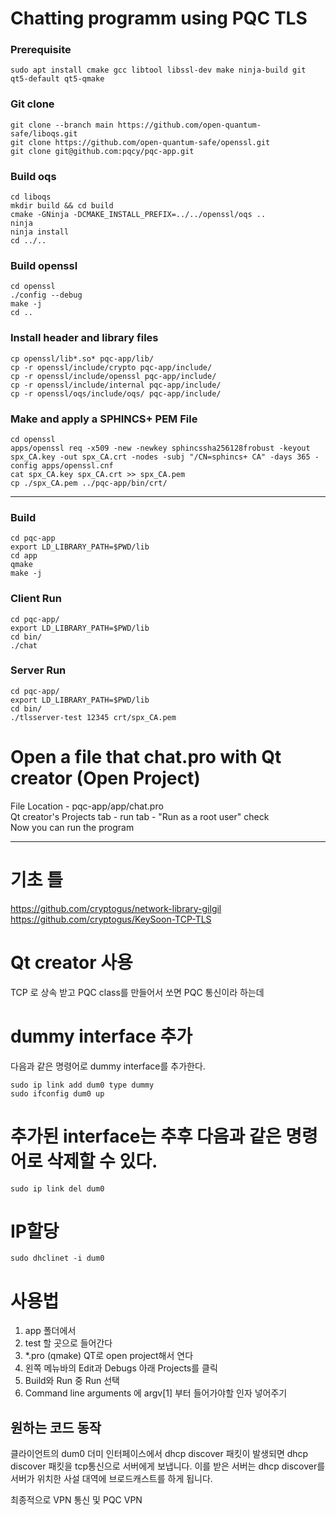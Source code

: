 Chatting programm using PQC TLS
===

### Prerequisite
```
sudo apt install cmake gcc libtool libssl-dev make ninja-build git qt5-default qt5-qmake
```

### Git clone
```
git clone --branch main https://github.com/open-quantum-safe/liboqs.git
git clone https://github.com/open-quantum-safe/openssl.git
git clone git@github.com:pqcy/pqc-app.git
```

### Build oqs
```
cd liboqs
mkdir build && cd build
cmake -GNinja -DCMAKE_INSTALL_PREFIX=../../openssl/oqs ..
ninja
ninja install
cd ../..
```

### Build openssl
```
cd openssl
./config --debug
make -j
cd ..
```

### Install header and library files
```
cp openssl/lib*.so* pqc-app/lib/
cp -r openssl/include/crypto pqc-app/include/
cp -r openssl/include/openssl pqc-app/include/
cp -r openssl/include/internal pqc-app/include/
cp -r openssl/oqs/include/oqs/ pqc-app/include/
```
### Make and apply a SPHINCS+ PEM File
```
cd openssl
apps/openssl req -x509 -new -newkey sphincssha256128frobust -keyout spx_CA.key -out spx_CA.crt -nodes -subj "/CN=sphincs+ CA" -days 365 -config apps/openssl.cnf
cat spx_CA.key spx_CA.crt >> spx_CA.pem
cp ./spx_CA.pem ../pqc-app/bin/crt/
```
---
###  Build
```
cd pqc-app
export LD_LIBRARY_PATH=$PWD/lib
cd app
qmake
make -j
```

### Client Run
```
cd pqc-app/
export LD_LIBRARY_PATH=$PWD/lib
cd bin/
./chat
```

### Server Run
```
cd pqc-app/
export LD_LIBRARY_PATH=$PWD/lib
cd bin/
./tlsserver-test 12345 crt/spx_CA.pem
```

# Open a file that chat.pro with Qt creator (Open Project)
File Location - pqc-app/app/chat.pro   
Qt creator's Projects tab - run tab - "Run as a root user" check   
Now you can run the program

----------------------------------

# 기초 틀
https://github.com/cryptogus/network-library-gilgil   
https://github.com/cryptogus/KeySoon-TCP-TLS

# Qt creator 사용
TCP 로 상속 받고 PQC class를 만들어서 쏘면 PQC 통신이라 하는데

# dummy interface 추가
다음과 같은 명령어로 dummy interface를 추가한다.  

```sudo ip link add dum0 type dummy```  
```sudo ifconfig dum0 up```  
# 추가된 interface는 추후 다음과 같은 명령어로 삭제할 수 있다.    
```sudo ip link del dum0```
  
# IP할당  
```sudo dhclinet -i dum0```


사용법
=============
1. app 폴더에서  
2. test 할 곳으로 들어간다
3. *.pro (qmake) QT로 open project해서 연다
4. 왼쪽 메뉴바의 Edit과 Debugs 아래 Projects를 클릭
5. Build와 Run 중 Run 선택
6. Command line arguments 에 argv[1] 부터 들어가야할 인자 넣어주기

원하는 코드 동작
-------------
클라이언트의 dum0 더미 인터페이스에서 dhcp discover 패킷이 발생되면
dhcp discover 패킷을 tcp통신으로 서버에게 보냅니다.
이를 받은 서버는 dhcp discover를 서버가 위치한 사설 대역에 브로드캐스트를 하게 됩니다.

최종적으로 VPN 통신 및 PQC VPN
